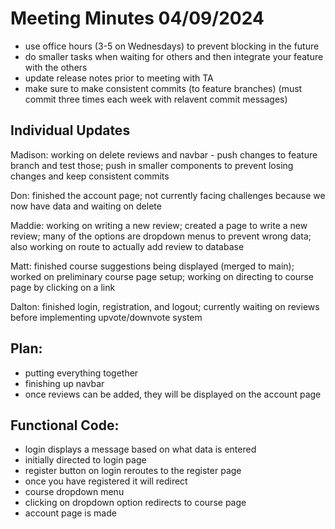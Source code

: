 # Meeting Minutes 04/09/2024
- use office hours (3-5 on Wednesdays) to prevent blocking in the future
- do smaller tasks when waiting for others and then integrate your feature with the others
- update release notes prior to meeting with TA
- make sure to make consistent commits (to feature branches) (must commit three times each week with relavent commit messages)

## Individual Updates
Madison: working on delete reviews and navbar - push changes to feature branch and test those; push in smaller components to prevent losing changes and keep consistent commits

Don: finished the account page; not currently facing challenges because we now have data and waiting on delete

Maddie: working on writing a new review; created a page to write a new review; many of the options are dropdown menus to prevent wrong data; also working on route to actually add review to database

Matt: finished course suggestions being displayed (merged to main); worked on preliminary course page setup; working on directing to course page by clicking on a link

Dalton: finished login, registration, and logout; currently waiting on reviews before implementing upvote/downvote system

## Plan:
- putting everything together
- finishing up navbar
- once reviews can be added, they will be displayed on the account page

## Functional Code:
- login displays a message based on what data is entered
- initially directed to login page
- register button on login reroutes to the register page
- once you have registered it will redirect 
- course dropdown menu
- clicking on dropdown option redirects to course page
- account page is made